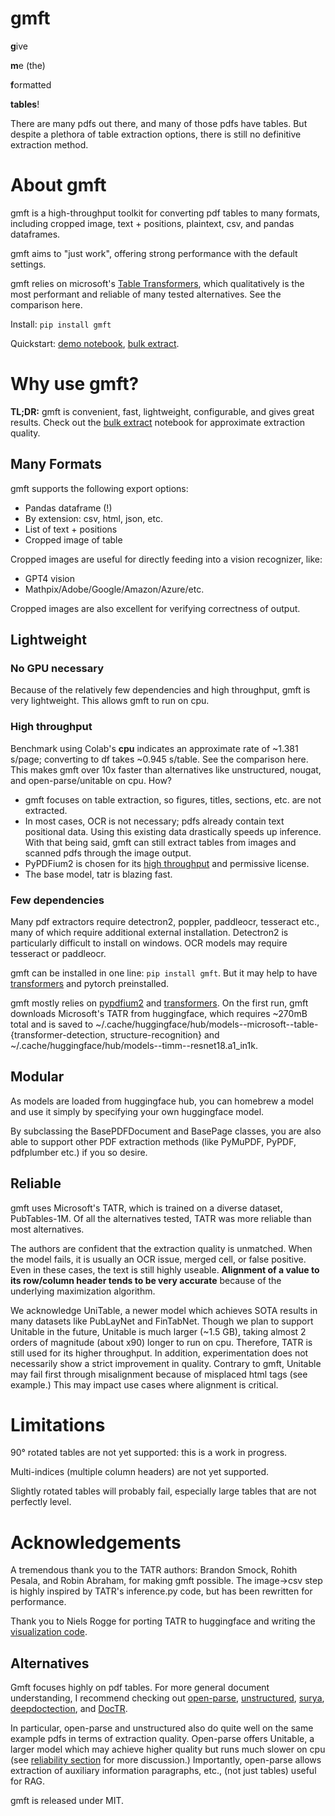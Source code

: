 # gmft
**g**ive

**m**e (the)

**f**ormatted

**tables**!

There are many pdfs out there, and many of those pdfs have tables. But despite a plethora of table extraction options, there is still no definitive extraction method. 

# About gmft

gmft is a high-throughput toolkit for converting pdf tables to many formats, including cropped image, text + positions, plaintext, csv, and pandas dataframes.

gmft aims to "just work", offering strong performance with the default settings. 

gmft relies on microsoft's [Table Transformers](https://github.com/microsoft/table-transformer), which qualitatively is the most performant and reliable of many tested alternatives. See the comparison here.

Install: `pip install gmft`

Quickstart: [demo notebook](https;//github.com/conjuncts/gmft/blob/main/notebooks/demo.ipynb), [bulk extract](https://github.com/conjuncts/gmft/blob/main/notebooks/bulk_extract.ipynb).

# Why use gmft?

**TL;DR:** gmft is convenient, fast, lightweight, configurable, and gives great results. Check out the [bulk extract](https://github.com/conjuncts/gmft/blob/main/notebooks/bulk_extract.ipynb) notebook for approximate extraction quality. 

## Many Formats

gmft supports the following export options:
- Pandas dataframe (!)
- By extension: csv, html, json, etc. 
- List of text + positions
- Cropped image of table

Cropped images are useful for directly feeding into a vision recognizer, like: 
- GPT4 vision
- Mathpix/Adobe/Google/Amazon/Azure/etc.

Cropped images are also excellent for verifying correctness of output.

## Lightweight

### No GPU necessary

Because of the relatively few dependencies and high throughput, gmft is very lightweight. This allows gmft to run on cpu. 

### High throughput

Benchmark using Colab's **cpu** indicates an approximate rate of ~1.381 s/page; converting to df takes ~0.945 s/table. See the comparison here. This makes gmft over 10x faster than alternatives like unstructured, nougat, and open-parse/unitable on cpu. How? 

- gmft focuses on table extraction, so figures, titles, sections, etc. are not extracted. 
- In most cases, OCR is not necessary; pdfs already contain text positional data. Using this existing data drastically speeds up inference. With that being said, gmft can still extract tables from images and scanned pdfs through the image output. 
- PyPDFium2 is chosen for its [high throughput](https://github.com/py-pdf/benchmarks) and permissive license.
- The base model, tatr is blazing fast.



### Few dependencies

Many pdf extractors require detectron2, poppler, paddleocr, tesseract etc., many of which require additional external installation. Detectron2 is particularly difficult to install on windows. OCR models may require tesseract or paddleocr.

gmft can be installed in one line: `pip install gmft`. But it may help to have [transformers](https://pypi.org/project/transformers/) and pytorch preinstalled.

gmft mostly relies on [pypdfium2](https://github.com/pypdfium2-team/pypdfium2) and [transformers](https://github.com/huggingface/transformers). On the first run, gmft downloads Microsoft's TATR from huggingface, which requires ~270mB total and is saved to ~/.cache/huggingface/hub/models--microsoft--table-{transformer-detection, structure-recognition} and ~/.cache/huggingface/hub/models--timm--resnet18.a1_in1k.


## Modular
As models are loaded from huggingface hub, you can homebrew a model and use it simply by specifying your own huggingface model.

By subclassing the BasePDFDocument and BasePage classes, you are also able to support other PDF extraction methods (like PyMuPDF, PyPDF, pdfplumber etc.) if you so desire.

## Reliable

gmft uses Microsoft's TATR, which is trained on a diverse dataset, PubTables-1M. Of all the alternatives tested, TATR was more reliable than most alternatives. 

The authors are confident that the extraction quality is unmatched. When the model fails, it is usually an OCR issue, merged cell, or false positive. Even in these cases, the text is still highly useable. **Alignment of a value to its row/column header tends to be very accurate** because of the underlying maximization algorithm.

We acknowledge UniTable, a newer model which achieves SOTA results in many datasets like PubLayNet and FinTabNet. Though we plan to support Unitable in the future, Unitable is much larger (~1.5 GB), taking almost 2 orders of magnitude (about x90) longer to run on cpu. Therefore, TATR is still used for its higher throughput. In addition, experimentation does not necessarily show a strict improvement in quality. Contrary to gmft, Unitable may fail first through misalignment because of misplaced html tags (see example.) This may impact use cases where alignment is critical.

# Limitations

90° rotated tables are not yet supported: this is a work in progress.

Multi-indices (multiple column headers) are not yet supported.

Slightly rotated tables will probably fail, especially large tables that are not perfectly level.



# Acknowledgements

A tremendous thank you to the TATR authors: Brandon Smock, Rohith Pesala, and Robin Abraham, for making gmft possible. The image->csv step is highly inspired by TATR's inference.py code, but has been rewritten for performance.

Thank you to Niels Rogge for porting TATR to huggingface and writing the [visualization code](https://github.com/NielsRogge/Transformers-Tutorials/blob/master/Table%20Transformer/Using_Table_Transformer_for_table_detection_and_table_structure_recognition.ipynb).

## Alternatives

Gmft focuses highly on pdf tables. For more general document understanding, I recommend checking out [open-parse](https://github.com/Filimoa/open-parse), [unstructured](https://github.com/Unstructured-IO/unstructured), [surya](https://github.com/VikParuchuri/surya), [deepdoctection](https://github.com/deepdoctection/deepdoctection), and [DocTR](https://github.com/mindee/doctr).

In particular, open-parse and unstructured also do quite well on the same example pdfs in terms of extraction quality. Open-parse offers Unitable, a larger model which may achieve higher quality but runs much slower on cpu (see [reliability section](#Reliable) for more discussion.) Importantly, open-parse allows extraction of auxiliary information paragraphs, etc., (not just tables) useful for RAG.

gmft is released under MIT. 